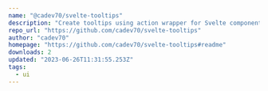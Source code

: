 ```yaml
---
name: "@cadev70/svelte-tooltips"
description: "Create tooltips using action wrapper for Svelte components."
repo_url: "https://github.com/cadev70/svelte-tooltips"
author: "cadev70"
homepage: "https://github.com/cadev70/svelte-tooltips#readme"
downloads: 2
updated: "2023-06-26T11:31:55.253Z"
tags: 
  - ui
---
```

